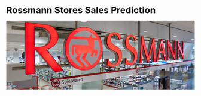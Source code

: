 <span style="font-size: 24px; color: black;">**Rossmann Stores Sales Prediction**</span>

![Rossmann Store Sales Prediction](images/rossmann_stores_img.png)


